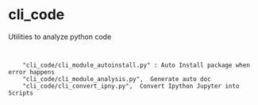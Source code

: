 # cli_code
Utilities to analyze python code




```


    "cli_code/cli_module_autoinstall.py" : Auto Install package when error happens
    "cli_code/cli_module_analysis.py",  Generate auto doc
    "cli_code/cli_convert_ipny.py",  Convert Ipython Jupyter into Scripts




```


